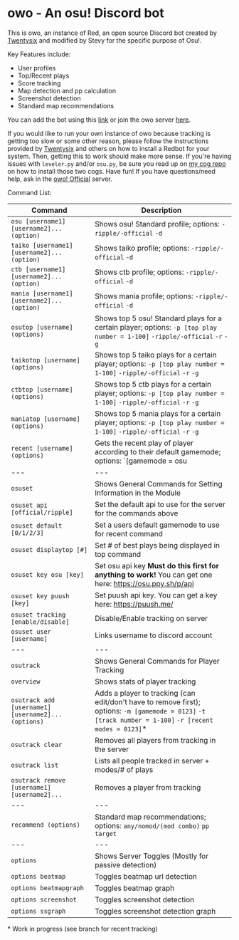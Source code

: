 # owo - An osu! Discord bot
This is owo, an instance of Red, an open source Discord bot created by [Twentysix](https://github.com/Twentysix26/Red-DiscordBot) and modified by Stevy for the specific purpose of Osu!.

Key Features include:
- User profiles
- Top/Recent plays
- Score tracking
- Map detection and pp calculation
- Screenshot detection
- Standard map recommendations

You can add the bot using this [link](https://discordapp.com/oauth2/authorize?client_id=289066747443675143&scope=bot&permissions=305187840) or join the owo server [here](https://discord.gg/aNKde73).

If you would like to run your own instance of owo because tracking is getting too slow or some other reason, please follow the instructions provided by [Twentysix](https://twentysix26.github.io/Red-Docs/) and others on how to install a Redbot for your system. Then, getting this to work should make more sense. If you're having issues with `leveler.py` and/or `osu.py`, be sure you read up on [my cog repo](https://github.com/AznStevy/Maybe-Useful-Cogs) on how to install those two cogs. Have fun! If you have questions/need help, ask in the [owo! Official](https://discord.gg/aNKde73) server.

Command List:

| Command | Description |
| --- | --- |
| `osu [username1] [username2]... (option)` | Shows osu! Standard profile; options: `-ripple/-official` `-d`|
| `taiko [username1] [username2]... (option)` | Shows taiko profile; options: `-ripple/-official` `-d`|
| `ctb [username1] [username2]... (option)` | Shows ctb profile; options: `-ripple/-official` `-d`|
| `mania [username1] [username2]... (option)` | Shows mania profile; options: `-ripple/-official` `-d`|
| `osutop [username] (options)` | Shows top 5 osu! Standard plays for a certain player; options: `-p [top play number = 1-100]` `-ripple/-official` `-r` `-g`|
| `taikotop [username] (options)` | Shows top 5 taiko plays for a certain player; options: `-p [top play number = 1-100]` `-ripple/-official` `-r` `-g`|
| `ctbtop [username] (options)` | Shows top 5 ctb plays for a certain player; options: `-p [top play number = 1-100]` `-ripple/-official` `-r` `-g`|
| `maniatop [username] (options)` | Shows top 5 mania plays for a certain player; options: `-p [top play number = 1-100]` `-ripple/-official` `-r` `-g`|
| `recent [username] (options)` | Gets the recent play of player according to their default gamemode; options: `[gamemode = osu|taiko|ctb|mania]`|
| --- | --- |
| `osuset` | Shows General Commands for Setting Information in the Module |
| `osuset api [official/ripple]` | Set the default api to use for the server for the commands above |
| `osuset default [0/1/2/3]` | Set a users default gamemode to use for recent command |
| `osuset displaytop [#]` | Set # of best plays being displayed in top command  |
| `osuset key osu [key]` | Set osu api key **Must do this first for anything to work!** You can get one here: https://osu.ppy.sh/p/api|
| `osuset key puush [key]` | Set puush api key. You can get a key here: https://puush.me/|
| `osuset tracking [enable/disable]` | Disable/Enable tracking on server |
| `osuset user [username]` | Links username to discord account |
| --- | --- |
| `osutrack` | Shows General Commands for Player Tracking |
| `overview` | Shows stats of player tracking |
| `osutrack add [username1] [username2]... (options)` | Adds a player to tracking (can edit/don't have to remove first); options: `-m [gamemode = 0123]` `-t [track number = 1-100]` `-r [recent modes = 0123]`\*|
| `osutrack clear` | Removes all players from tracking in the server |
| `osutrack list` | Lists all people tracked in server + modes/# of plays |
| `osutrack remove [username1] [username2]...` | Removes a player from tracking |
| --- | --- |
| `recommend (options)` | Standard map recommendations; options: `any/nomod/(mod combo)` `pp target`|
| --- | --- |
| `options` | Shows Server Toggles (Mostly for passive detection) |
| `options beatmap` | Toggles beatmap url detection |
| `options beatmapgraph` | Toggles beatmap graph |
| `options screenshot` | Toggles screenshot detection |
| `options ssgraph` | Toggles screenshot detection graph |
\* Work in progress (see branch for recent tracking)
